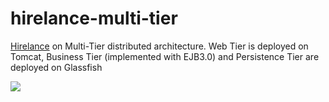 # hirelance-multi-tier

[Hirelance](http://hirelance-goodbytes.rhcloud.com/) on Multi-Tier distributed architecture. Web Tier is deployed on Tomcat, Business Tier (implemented with EJB3.0) and Persistence Tier are deployed on Glassfish

![](https://bitbucket.org/repo/7gpaxr/images/2746608787-Schermata%20da%202015-01-08%2017:35:55.png)
